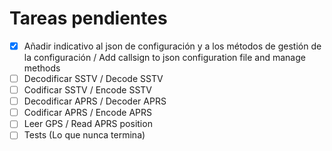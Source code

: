 # Tareas pendientes

- [x] Añadir indicativo al json de configuración y a los métodos de gestión de la configuración / Add callsign to json configuration file and manage methods
- [ ] Decodificar SSTV / Decode SSTV
- [ ] Codificar SSTV / Encode SSTV
- [ ] Decodificar APRS / Decoder APRS
- [ ] Codificar APRS / Encode APRS
- [ ] Leer GPS / Read APRS position
- [ ] Tests (Lo que nunca termina)